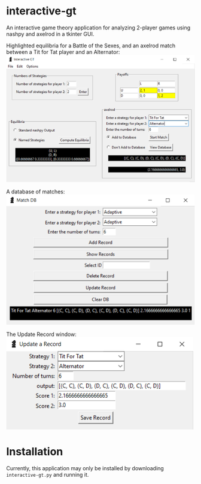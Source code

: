 # interactive-gt
An interactive game theory application for analyzing 2-player games using nashpy and axelrod in a tkinter GUI. 

Highlighted equilibria for a Battle of the Sexes, and an axelrod match between a Tit for Tat player and an Alternator: \
![bos and match](images/image1.png)

A database of matches: \
![db](images/image2.png)

The Update Record window: \
![update](images/image3.png)

# Installation
Currently, this application may only be installed by downloading `interactive-gt.py` and running it. 